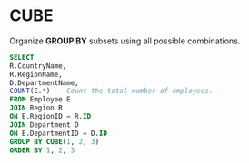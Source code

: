 # **CUBE**

Organize **GROUP BY** subsets using all possible combinations.

```SQL
SELECT
R.CountryName,
R.RegionName,
D.DepartmentName,
COUNT(E.*) -- Count the total number of employees.
FROM Employee E
JOIN Region R 
ON E.RegionID = R.ID
JOIN Department D 
ON E.DepartmentID = D.ID
GROUP BY CUBE(1, 2, 3)
ORDER BY 1, 2, 3
```

